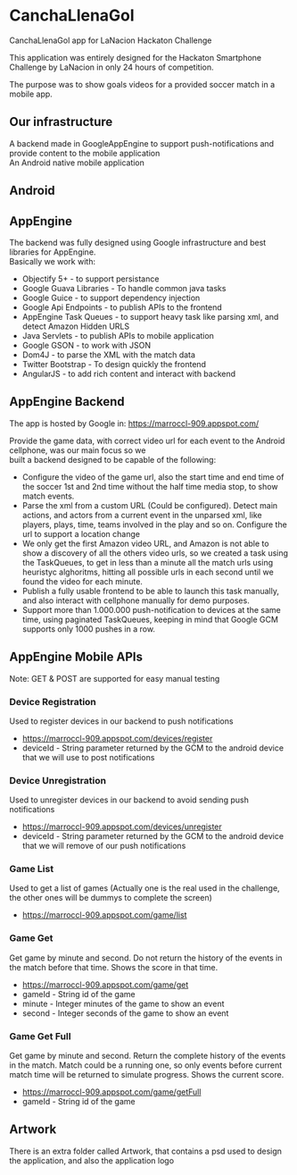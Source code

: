 # CanchaLlenaGol
CanchaLlenaGol app for LaNacion Hackaton Challenge

This application was entirely designed for the Hackaton Smartphone Challenge by LaNacion in only 24 hours of competition.

The purpose was to show goals videos for a provided soccer match in a mobile app. 

Our infrastructure
-----------------
A backend made in GoogleAppEngine to support push-notifications and provide content to the mobile application  
An Android native mobile application 

Android
-----------------


AppEngine
-----------------
The backend was fully designed using Google infrastructure and best libraries for AppEngine.  
Basically we work with:
* Objectify 5+ - to support persistance
* Google Guava Libraries - To handle common java tasks  
* Google Guice - to support dependency injection
* Google Api Endpoints - to publish APIs to the frontend
* AppEngine Task Queues - to support heavy task like parsing xml, and detect Amazon Hidden URLS
* Java Servlets - to publish APIs to mobile application
* Google GSON - to work with JSON 
* Dom4J - to parse the XML with the match data
* Twitter Bootstrap - To design quickly the frontend
* AngularJS - to add rich content and interact with backend 

AppEngine Backend
------------------------
The app is hosted by Google in: https://marroccl-909.appspot.com/  
  
Provide the game data, with correct video url for each event to the Android cellphone, was our main focus so we    
built a backend designed to be capable of the following:
* Configure the video of the game url, also the start time and end time of the soccer 1st and 2nd time without
the half time media stop, to show match events.
* Parse the xml from a custom URL (Could be configured). Detect main actions, and actors from a current event
in the unparsed xml, like players, plays, time, teams involved in the play and so on. Configure the url 
to support a location change
* We only get the first Amazon video URL, and Amazon is not able to show a discovery of all the others video urls,
so we created a task using the TaskQueues, to get in less than a minute all the match urls using heuristyc alghoritms,
hitting all possible urls in each second until we found the video for each minute. 
* Publish a fully usable frontend to be able to launch this task manually, and also interact with cellphone manually
for demo purposes. 
* Support more than 1.000.000 push-notification to devices at the same time, using paginated TaskQueues, keeping in
mind that Google GCM supports only 1000 pushes in a row. 


AppEngine Mobile APIs
-----------------
  
Note: GET & POST are supported for easy manual testing  
  
### Device Registration  
Used to register devices in our backend to push notifications
* https://marroccl-909.appspot.com/devices/register
* deviceId - String parameter returned by the GCM to the android device that we will use to post notifications

### Device Unregistration  
Used to unregister devices in our backend to avoid sending push notifications
* https://marroccl-909.appspot.com/devices/unregister
* deviceId - String parameter returned by the GCM to the android device that we will remove of our push notifications

### Game List
Used to get a list of games (Actually one is the real used in the challenge, 
the other ones will be dummys to complete the screen)
* https://marroccl-909.appspot.com/game/list

### Game Get
Get game by minute and second. Do not return the history of the events in the match before that time. 
Shows the score in that time.
* https://marroccl-909.appspot.com/game/get
* gameId - String id of the game
* minute - Integer minutes of the game to show an event
* second - Integer seconds of the game to show an event

### Game Get Full 
Get game by minute and second. Return the complete history of the events in the match. Match could be a running one, 
so only events before current match time will be returned to simulate progress.
Shows the current score.
* https://marroccl-909.appspot.com/game/getFull
* gameId - String id of the game

Artwork
-----------------
There is an extra folder called Artwork, that contains a psd used to design the application,
and also the application logo
